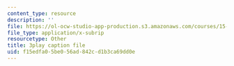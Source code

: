 ```yaml
---
content_type: resource
description: ''
file: https://ol-ocw-studio-app-production.s3.amazonaws.com/courses/15-960-new-executive-thinking-social-impact-technology-projects-fall-2017-spring-2018/f15edfa05be056ad842cd1b3ca69dd0e_HaySEpWEsdU.vtt
file_type: application/x-subrip
resourcetype: Other
title: 3play caption file
uid: f15edfa0-5be0-56ad-842c-d1b3ca69dd0e
---
```

